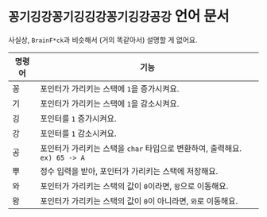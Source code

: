 # `꽁기깅강꽁기깅깅강꽁기깅강공강` 언어 문서

사실상, `BrainF*ck`과 비슷해서 (거의 똑같아서) 설명할 게 없어요.

|명령어|기능|
|------|---|
|꽁|포인터가 가리키는 스택에 `1`을 증가시켜요.|
|기|포인터가 가리키는 스택에 `1`을 감소시켜요.|
|깅|포인터를 `1` 증가시켜요.|
|강|포인터를 `1` 감소시켜요.|
|공|포인터가 가리키는 스택을 `char` 타입으로 변환하여, 출력해요. `ex) 65 -> A`|
|뿌|정수 입력을 받아, 포인터가 가리키는 스택에 저장해요.|
|와|포인터가 가리키는 스택의 값이 `0`이라면, `왕`으로 이동해요.|
|왕|포인터가 가리키는 스택의 값이 `0`이 아니라면, `와`로 이동해요.|